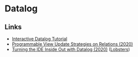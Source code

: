 # Datalog

## Links

* [Interactive Datalog Tutorial](https://github.com/jonase/learndatalogtoday)
* [Programmable View Update Strategies on Relations \(2020\)](https://arxiv.org/pdf/1911.05921.pdf)
* [Turning the IDE Inside Out with Datalog \(2020\)](https://petevilter.me/post/datalog-typechecking/) \([Lobsters](https://lobste.rs/s/mox1k6/turning_ide_inside_out_with_datalog)\)

